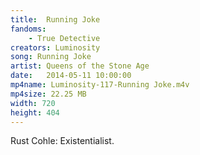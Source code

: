 ```yaml
---
title:  Running Joke
fandoms:
    - True Detective
creators: Luminosity
song: Running Joke
artist: Queens of the Stone Age
date:   2014-05-11 10:00:00
mp4name: Luminosity-117-Running Joke.m4v
mp4size: 22.25 MB
width: 720
height: 404
---
```


Rust Cohle: Existentialist.
  